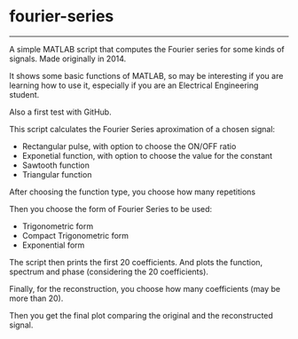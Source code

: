 # fourier-series
----

A simple MATLAB script that computes the Fourier series for some kinds of signals. Made originally in 2014.

It shows some basic functions of MATLAB, so may be interesting if you are learning how to use it, especially if you are an Electrical Engineering student.

Also a first test with GitHub.

This script calculates the Fourier Series aproximation of a chosen
signal:
- Rectangular pulse, with option to choose the ON/OFF ratio
- Exponetial function, with option to choose the value for the constant
- Sawtooth function
- Triangular function

After choosing the function type, you choose how many repetitions

Then you choose the form of Fourier Series to be used: 
- Trigonometric form
- Compact Trigonometric form
- Exponential form

The script then prints the first 20 coefficients. 
And plots the function, spectrum and phase (considering the 20 coefficients).

Finally, for the reconstruction, you choose how many coefficients (may be
more than 20).

Then you get the final plot comparing the original and the reconstructed
signal.